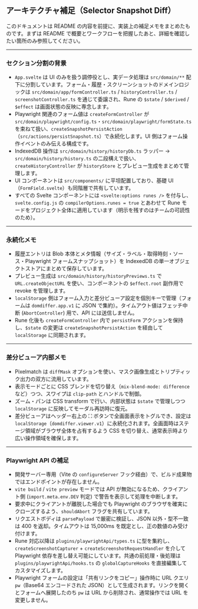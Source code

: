 ## アーキテクチャ補足（Selector Snapshot Diff）

このドキュメントは README の内容を前提に、実装上の補足メモをまとめたものです。まずは README で概要とワークフローを把握したあと、詳細を確認したい箇所のみ参照してください。

---

### セクション分割の背景

- `App.svelte` は UI のみを扱う調停役とし、実データ処理は `src/domain/**` 配下に分割しています。フォーム・履歴・スクリーンショットのドメインロジックは `src/domain/app/formController.ts` / `historyController.ts` / `screenshotController.ts` を通じて委譲され、Rune の `$state` / `$derived` / `$effect` は画面状態の反映に専念します。
- Playwright 関連のフォーム値は `createFormController` が `src/domain/playwright/config.ts`・`src/domain/playwright/formState.ts` を束ねて扱い、`createSnapshotPersistAction`（`src/actions/persistSnapshot.ts`）で永続化します。UI 側はフォーム操作イベントのみ伝える構成です。
- IndexedDB 操作は `src/domain/history/historyDb.ts` ラッパー → `src/domain/history/history.ts` の二段構えで扱い、`createHistoryController` が `historyStore` とプレビュー生成をまとめて管理します。
- UI コンポーネントは `src/components/` に平坦配置しており、基礎 UI（`FormField.svelte`）も同階層で共有しています。
- すべての Svelte コンポーネントには `<svelte:options runes />` を付与し、`svelte.config.js` の `compilerOptions.runes = true` とあわせて Rune モードをプロジェクト全体に適用しています（明示を残すのはチームの可読性のため）。

---

### 永続化メモ

- 履歴エントリは Blob 本体とメタ情報（サイズ・ラベル・取得時刻・ソース・Playwright フォームスナップショット）を IndexedDB の単一オブジェクトストアにまとめて保存しています。
- プレビュー生成は `src/domain/history/historyPreviews.ts` で `URL.createObjectURL` を使い、コンポーネントの `$effect.root` 副作用で revoke を管理します。
- `localStorage` 側はフォーム入力と差分ビューア設定を個別キーで管理（フォームは `domdiffer.app.v1` に JSON で集約）。タイムアウト値はフェッチ中断 (`AbortController`) 用で、API には送信しません。
- Rune 化後も `createFormController` 内で `persistForm` アクションを保持し、`$state` の変更は `createSnapshotPersistAction` を経由して `localStorage` に同期されます。

---

### 差分ビューア内部メモ

- Pixelmatch は `diffMask` オプションを使い、マスク画像生成とトリプティック出力の双方に流用しています。
- 表示モードごとに CSS ブレンドを切り替え（`mix-blend-mode: difference` など）つつ、スワイプは `clip-path` とハンドルで制御。
- ズーム・パンは CSS transform で行い、内部状態は `$state` で管理しつつ `localStorage` に反映してモーダル再訪時に復元。
- 差分ビューアはヘッダー右上の ⛶ ボタンで全画面表示をトグルでき、設定は `localStorage`（`domdiffer.viewer.v1`）に永続化されます。全画面時はステージ領域がブラウザ全体を占有するよう CSS を切り替え、通常表示時より広い操作領域を確保します。

---

### Playwright API の補足

- 開発サーバー専用（Vite の `configureServer` フック経由）で、ビルド成果物ではエンドポイントが存在しません。
- `vite build` / `vite preview` モードでは API が無効になるため、クライアント側 (`import.meta.env.DEV` 判定) で警告を表示して処理を中断します。
- 要求中にクライアントが離脱した場合でも Playwright のブラウザを確実にクローズするよう、`shouldAbort` フラグを共有しています。
- リクエストボディは `parsePayload` で厳密に検証し、JSON 以外・型不一致は 400 を返却。タイムアウトは 15,000ms を既定とし、正の数値のみ受け付けます。
- Rune 対応以降は `plugins/playwrightApi/types.ts` に型を集約し、`createScreenshotCapturer` + `createScreenshotRequestHandler` を介して Playwright 依存を差し替え可能にしています。共通の前処理・後処理は `plugins/playwrightApi/hooks.ts` の `globalCaptureHooks` を直接編集してカスタマイズします。
- Playwright フォームの設定は「共有リンクをコピー」操作時に URL クエリ `pw`（Base64 エンコードされた JSON）として生成されます。リンクを開くとフォームへ展開したのち `pw` は URL から削除され、通常操作では URL を変更しません。
